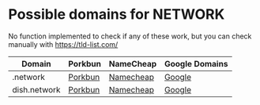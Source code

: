 # Possible domains for NETWORK

No function implemented to check if any of these work, but you can check manually with https://tld-list.com/

| Domain | Porkbun | NameCheap | Google Domains |
|---|---|---|---|
| .network | [Porkbun](https://porkbun.com/checkout/search?prb=e814663da1&tlds=&idnLanguage=&search=search&q=.network) | [Namecheap](https://www.namecheap.com/domains/registration/results/?domain=.network) | [Google](https://domains.google.com/registrar/search?searchTerm=.network) |
| dish.network | [Porkbun](https://porkbun.com/checkout/search?prb=e814663da1&tlds=&idnLanguage=&search=search&q=dish.network) | [Namecheap](https://www.namecheap.com/domains/registration/results/?domain=dish.network) | [Google](https://domains.google.com/registrar/search?searchTerm=dish.network) |

